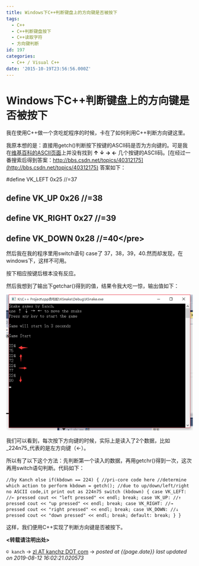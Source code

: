 ```yaml
---
title: Windows下C++判断键盘上的方向键是否被按下
tags:
  - C++
  - C++判断键盘按下
  - C++读取字符
  - 方向键判断
id: 197
categories:
  - C++ / Visual C++
date: '2015-10-19T23:56:56.000Z'
---
```


# Windows下C++判断键盘上的方向键是否被按下

我在使用C++做一个贪吃蛇程序的时候，卡在了如何利用C++判断方向键这里。

我原本想的是：直接用getch\(\)判断按下按键的ASCII码是否为方向键的。可是我在[维基百科的ASCII页面](https://en.wikipedia.org/wiki/ASCII)上并没有找到 **↑ ↓ → ←** 几个按键的ASCII码。[在经过一番搜索后得到答案：http://bbs.csdn.net/topics/40312175](http://bbs.csdn.net/topics/40312175) 答案如下：

\#define VK\_LEFT 0x25 //=37

## define VK\_UP             0x26  //=38

## define VK\_RIGHT          0x27  //=39

## define VK\_DOWN           0x28  //=40&lt;/pre&gt;

然后我在我的程序里用switch语句 case了 37，38，39，40.然而却发现，在windows下，这样不可用。

按下相应按键后根本没有反应。

然后我想到了输出下getchar\(\)得到的值，结果令我大吃一惊，输出值如下：

[![C++\_dectect\_dir](https://raw.githubusercontent.com/ankanch/blog/master/images/wp-content/uploads/2015/10/C-_dectect_dir.png)](https://raw.githubusercontent.com/ankanch/blog/master/images/wp-content/uploads/2015/10/C-_dectect_dir.png)

我们可以看到，每次按下方向键的时候，实际上是读入了2个数据，比如 _224n75_代表的是左方向键（←）。

所以有了以下这个方法：先判断第一个读入的数据，再用getchr\(\)得到一次，这次再用switch语句判断。代码如下：

```
//by Kanch else if(kbdown == 224) { //pri-core code here //determine which action to perform kbdown = getch(); //due to up/down/left/right no ASCII code,it print out as 224n75 switch (kbdown) { case VK_LEFT: //← pressed cout << "left pressed" << endl; break; case VK_UP: //↑ pressed cout << "up pressed" << endl; break; case VK_RIGHT: //→ pressed cout << "right pressed" << endl; break; case VK_DOWN: //↓ pressed cout << "down pressed" << endl; break; default: break; } }
```

这样，我们便用C++实现了判断方向键是否被按下。

**&lt;转载请注明出处&gt;**





`© kanch` → [zl AT kanchz DOT com](kanchisme@gmail.com) → _posted at {{page.date}}_
_last updated on 2019-08-12 16:02:21.020573_